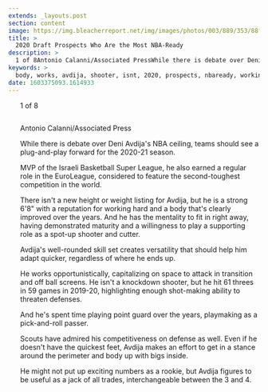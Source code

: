 ```yaml
--- 
extends: _layouts.post 
section: content 
image: https://img.bleacherreport.net/img/images/photos/003/889/353/88f35747ff20f3676c98116c2c431fe2_crop_exact.jpg?w=1200&h=1200&q=75 
title: > 
  2020 Draft Prospects Who Are the Most NBA-Ready 
description: > 
  1 of 8Antonio Calanni/Associated PressWhile there is debate over Deni Avdija's NBA ceiling, teams should see a plug-and-play forward for the 2020-21 season.MVP of the Israeli Basketball Super League, he also earned a regular role in the EuroLeague, considered to feature the second-toughest competition in the world.Avdija's well-rounded skill set creates versatility that should help him adapt quicker, regardless of where he ends up.He isn't a knockdown shooter, but he hit 61 threes in 59 games in 2019-20, highlighting enough shot-making ability to threaten defenses.Even if he doesn't have the quickest feet, Avdija makes an effort to get in a stance around the perimeter and body up with bigs inside. 
keywords: > 
  body, works, avdija, shooter, isnt, 2020, prospects, nbaready, working, wellrounded, willingness, draft, worldthere, role 
date: 1603375093.1614933 
--- 
```

<ol><p class="slideData">1 of 8</p><p></p><img alt="" src="https://static-assets.bleacherreport.net/img/atoms/lazyImage/logo.png"><p class="credit">Antonio Calanni/Associated Press</p><p class="">While there is debate over Deni Avdija's NBA ceiling, teams should see a plug-and-play forward for the 2020-21 season.</p><p class="">MVP of the Israeli Basketball Super League, he also earned a regular role in the EuroLeague, considered to feature the second-toughest competition in the world.</p><p class="">There isn't a new height or weight listing for Avdija, but he is a strong 6'8" with a reputation for working hard and a body that's clearly improved over the years. And he has the mentality to fit in right away, having demonstrated maturity and a willingness to play a supporting role as a spot-up shooter and cutter.</p><p class="">Avdija's well-rounded skill set creates versatility that should help him adapt quicker, regardless of where he ends up.</p><p class="">He works opportunistically, capitalizing on space to attack in transition and off ball screens. He isn't a knockdown shooter, but he hit 61 threes in 59 games in 2019-20, highlighting enough shot-making ability to threaten defenses.</p><p class="">And he's spent time playing point guard over the years, playmaking as a pick-and-roll passer.</p><p class="">Scouts have admired his competitiveness on defense as well. Even if he doesn't have the quickest feet, Avdija makes an effort to get in a stance around the perimeter and body up with bigs inside.</p><p class="">He might not put up exciting numbers as a rookie, but Avdija figures to be useful as a jack of all trades, interchangeable between the 3 and 4.</p></ol>